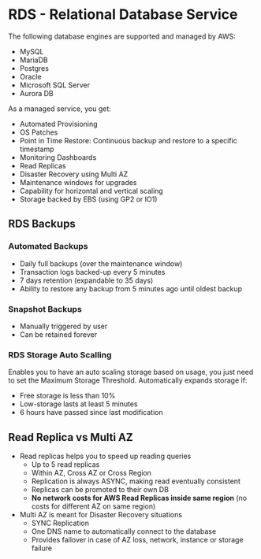 # RDS - Relational Database Service
The following database engines are supported and managed by AWS:
- MySQL
- MariaDB
- Postgres
- Oracle
- Microsoft SQL Server
- Aurora DB

As a managed service, you get:
- Automated Provisioning
- OS Patches
- Point in Time Restore: Continuous backup and restore to a specific timestamp
- Monitoring Dashboards
- Read Replicas
- Disaster Recovery using Multi AZ
- Maintenance windows for upgrades
- Capability for horizontal and vertical scaling
- Storage backed by EBS (using GP2 or IO1)

## RDS Backups

### Automated Backups
- Daily full backups (over the maintenance window)
- Transaction logs backed-up every 5 minutes
- 7 days retention (expandable to 35 days)
- Ability to restore any backup from 5 minutes ago until oldest backup

### Snapshot Backups
- Manually triggered by user
- Can be retained forever

### RDS Storage Auto Scalling
Enables you to have an auto scaling storage based on usage, you just need to set the Maximum Storage Threshold.
Automatically expands storage if:
- Free storage is less than 10%
- Low-storage lasts at least 5 minutes
- 6 hours have passed since last modification

## Read Replica vs Multi AZ
- Read replicas helps you to speed up reading queries
  - Up to 5 read replicas
  - Within AZ, Cross AZ or Cross Region
  - Replication is always ASYNC, making read eventually consistent
  - Replicas can be promoted to their own DB
  - **No network costs for AWS Read Replicas inside same region** (no costs for different AZ on same region)
- Multi AZ is meant for Disaster Recovery situations
  - SYNC Replication
  - One DNS name to automatically connect to the database
  - Provides failover in case of AZ loss, network, instance or storage failure

